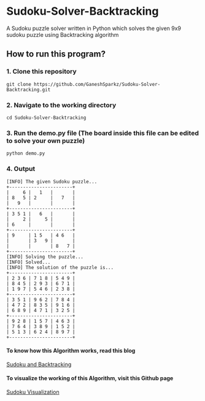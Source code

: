 # Sudoku-Solver-Backtracking
A Sudoku puzzle solver written in Python which solves the given 9x9 sudoku puzzle using Backtracking algorithm

## How to run this program?
### 1. Clone this repository
```Shell
git clone https://github.com/GaneshSparkz/Sudoku-Solver-Backtracking.git
```

### 2. Navigate to the working directory
```Shell
cd Sudoku-Solver-Backtracking
```

### 3. Run the demo.py file (The board inside this file can be edited to solve your own puzzle)
```Shell
python demo.py
```

### 4. Output
```Shell
[INFO] The given Sudoku puzzle...
+-----------------------+
|     6 |   1   |       |
| 8   5 | 2     |   7   |
|   9   |       |       |
+-----------------------+
| 3 5 1 |   6   |       |
|     2 |     5 |       |
| 6     |       |       |
+-----------------------+
| 9     | 1 5   | 4 6   |
|       | 3   9 |       |
|       |       | 8   7 |
+-----------------------+
[INFO] Solving the puzzle...
[INFO] Solved...
[INFO] The solution of the puzzle is...
+-----------------------+
| 2 3 6 | 7 1 8 | 5 4 9 |
| 8 4 5 | 2 9 3 | 6 7 1 |
| 1 9 7 | 5 4 6 | 2 3 8 |
+-----------------------+
| 3 5 1 | 9 6 2 | 7 8 4 |
| 4 7 2 | 8 3 5 | 9 1 6 |
| 6 8 9 | 4 7 1 | 3 2 5 |
+-----------------------+
| 9 2 8 | 1 5 7 | 4 6 3 |
| 7 6 4 | 3 8 9 | 1 5 2 |
| 5 1 3 | 6 2 4 | 8 9 7 |
+-----------------------+
```

#### To know how this Algorithm works, read this blog
[Sudoku and Backtracking](https://hackernoon.com/sudoku-and-backtracking-6613d33229af)

#### To visualize the working of this Algorithm, visit this Github page
[Sudoku Visualization](https://rafusel.github.io/sudokuVisualization/)
